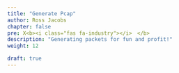 ```yaml
---
title: "Generate Pcap"
author: Ross Jacobs
chapter: false
pre: X<b><i class="fas fa-industry"></i>　</b>
description: "Generating packets for fun and profit!"
weight: 12

draft: true
---
```

